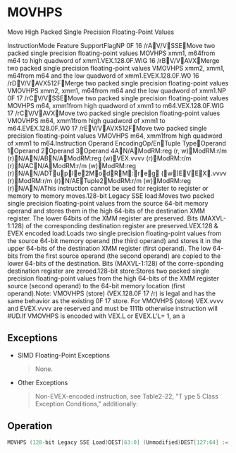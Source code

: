 # MOVHPS

Move High Packed Single Precision Floating-Point Values

InstructionMode Feature SupportFlagNP 0F 16 /rAV/VSSEMove two packed single precision floating-point values MOVHPS xmm1, m64from m64 to high quadword of xmm1.VEX.128.0F.WIG 16 /rBV/VAVXMerge two packed single precision floating-point values VMOVHPS xmm2, xmm1, m64from m64 and the low quadword of xmm1.EVEX.128.0F.W0 16 /rDV/VAVX512FMerge two packed single precision floating-point values VMOVHPS xmm2, xmm1, m64from m64 and the low quadword of xmm1.NP 0F 17 /rCV/VSSEMove two packed single precision floating-point values MOVHPS m64, xmm1from high quadword of xmm1 to m64.VEX.128.0F.WIG 17 /rCV/VAVXMove two packed single precision floating-point values VMOVHPS m64, xmm1from high quadword of xmm1 to m64.EVEX.128.0F.W0 17 /rEV/VAVX512FMove two packed single precision floating-point values VMOVHPS m64, xmm1from high quadword of xmm1 to m64.Instruction Operand EncodingOp/EnTuple TypeOperand 1Operand 2Operand 3Operand 4AN/AModRM:reg (r, w)ModRM:r/m (r)N/AN/ABN/AModRM:reg (w)VEX.vvvv (r)ModRM:r/m (r)N/ACN/AModRM:r/m (w)ModRM:reg (r)N/AN/ADTuple2ModRM:reg (w)EVEX.vvvv (r)ModRM:r/m (r)N/AETuple2ModRM:r/m (w)ModRM:reg (r)N/AN/AThis instruction cannot be used for register to register or memory to memory moves.128-bit Legacy SSE load:Moves two packed single precision floating-point values from the source 64-bit memory operand and stores them in the high 64-bits of the destination XMM register.
The lower 64bits of the XMM register are preserved.
Bits (MAXVL-1:128) of the corresponding destination register are preserved.VEX.128 & EVEX encoded load:Loads two single precision floating-point values from the source 64-bit memory operand (the third operand) and stores it in the upper 64-bits of the destination XMM register (first operand).
The low 64-bits from the first source operand (the second operand) are copied to the lower 64-bits of the destination.
Bits (MAXVL-1:128) of the corre-sponding destination register are zeroed.128-bit store:Stores two packed single precision floating-point values from the high 64-bits of the XMM register source (second operand) to the 64-bit memory location (first operand).Note: VMOVHPS (store) (VEX.128.0F 17 /r) is legal and has the same behavior as the existing 0F 17 store.
For VMOVHPS (store) VEX.vvvv and EVEX.vvvv are reserved and must be 1111b otherwise instruction will #UD.If VMOVHPS is encoded with VEX.L or EVEX.L'L= 1, an a

## Exceptions

- SIMD Floating-Point Exceptions
  > None.
- Other Exceptions
  > Non-EVEX-encoded instruction, see Table2-22, "T
  > ype 5 Class Exception Conditions," additionally:

## Operation

```C
MOVHPS (128-bit Legacy SSE Load)DEST[63:0] (Unmodified)DEST[127:64] := SRC[63:0]DEST[MAXVL-1:128] (Unmodified)VMOVHPS (VEX.128 and EVEX Encoded Load)DEST[63:0] := SRC1[63:0]DEST[127:64] := SRC2[63:0]DEST[MAXVL-1:128] := 0VMOVHPS (Store)DEST[63:0] := SRC[127:64]Intel C/C++ Compiler Intrinsic EquivalentMOVHPS __m128 _mm_loadh_pi ( __m128 a, __m64 *p)MOVHPS void _mm_storeh_pi (__m64 *p, __m128 a)
```
